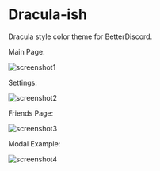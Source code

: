 # Dracula-ish

Dracula style color theme for BetterDiscord.


Main Page:

![screenshot1](https://raw.githubusercontent.com/yungsamd17/BetterDiscordAddons/main/Themes/Dracula-ish/_res/screenshot1.png)

Settings:

![screenshot2](https://raw.githubusercontent.com/yungsamd17/BetterDiscordAddons/main/Themes/Dracula-ish/_res/screenshot2.png)

Friends Page:

![screenshot3](https://raw.githubusercontent.com/yungsamd17/BetterDiscordAddons/main/Themes/Dracula-ish/_res/screenshot3.png)

Modal Example:

![screenshot4](https://raw.githubusercontent.com/yungsamd17/BetterDiscordAddons/main/Themes/Dracula-ish/_res/screenshot4.png)